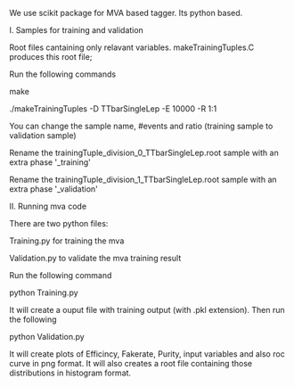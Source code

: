 We use scikit package for MVA based tagger. Its python based.

I. Samples for training and validation

Root files cantaining only relavant variables.
makeTrainingTuples.C produces this root file;

Run the following commands

make 

./makeTrainingTuples -D TTbarSingleLep -E 10000 -R 1:1

You can change the sample name, #events and ratio (training sample to validation sample)

Rename the trainingTuple_division_0_TTbarSingleLep.root sample with an extra phase '_training'


Rename the trainingTuple_division_1_TTbarSingleLep.root sample with an extra	phase '_validation'

II. Running mva code

There are two python files: 

Training.py for training the mva

Validation.py to validate the mva training result

Run the following command

python Training.py

It will create a ouput file with training output (with .pkl extension). Then run the following

python Validation.py

It will create plots of Efficincy, Fakerate, Purity, input variables and also roc curve in png format. It will also creates a root file containing those distributions in histogram format.




